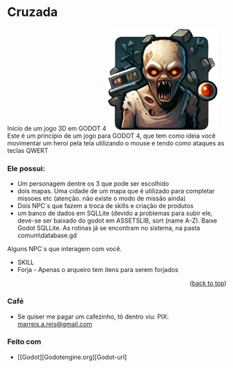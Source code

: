 <a id="readme-top"></a>
# Cruzada
Início de um jogo 3D em GODOT 4
<img src="assets/img/logo.png">
<br>
Este é um princípio de um jogo para GODOT 4, que tem como ideia você movimentar um heroi pela tela utilizando o mouse e tendo como ataques as teclas QWERT

### Ele possui:
* Um personagem dentre os 3 que pode ser escolhido
* dois mapas. Uma cidade de um mapa que é utilizado para completar missoes etc (atenção. não existe o modo de missão ainda)
* Dois NPC´s que fazem a troca de skills e criação de produtos
* um banco de dados em SQLLite (devido a problemas para subir ele, deve-se ser baixado do godot em ASSETSLIB, sort (name A-Z). Baixe Godot SQLLite. As rotinas já se encontram no sistema, na pasta comum\database.gd
  
Alguns NPC´s que interagem com você.
* SKILL
* Forja - Apenas o arqueiro tem itens para serem forjados

<p align="right">(<a href="#readme-top">back to top</a>)</p>

### Café
* Se quiser me pagar um cafezinho, tô dentro viu: PIX: marreis.a.reis@gmail.com

### Feito com
* [[Godot][Godotengine.org][Godot-url]
